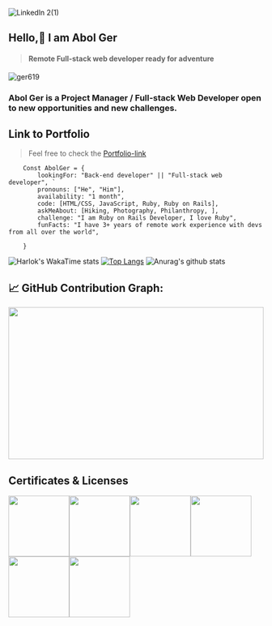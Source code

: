 ![Linkedln 2(1)](https://user-images.githubusercontent.com/9010615/174154252-c77af24f-d6ec-41d4-9b0b-26b9a8bf714f.png)

## Hello,👋 I am Abol Ger

>#### Remote Full-stack web developer ready for adventure 


<p align="left"> <img src="https://komarev.com/ghpvc/?username=ger619&label=Profile%20views&color=0e75b6&style=flat" alt="ger619" /> </p>





### Abol Ger is a Project Manager / Full-stack Web Developer open to new opportunities and new challenges.

## Link to Portfolio

> Feel free to check the
> [Portfolio-link](https://abol-ger-01.netlify.app)


    
        Const AbolGer = {
            lookingFor: "Back-end developer" || "Full-stack web developer", `
            pronouns: ["He", "Him"], 
            availability: "1 month",
            code: [HTML/CSS, JavaScript, Ruby, Ruby on Rails],
            askMeAbout: [Hiking, Photography, Philanthropy, ],
            challenge: "I am Ruby on Rails Developer, I love Ruby",
            funFacts: "I have 3+ years of remote work experience with devs from all over the world",
        
        }

 
![Harlok's WakaTime stats](https://github-readme-stats.vercel.app/api/wakatime?username=ger619\&layout=compact)
[![Top Langs](https://github-readme-stats.vercel.app/api/top-langs/?username=ger619)](https://github.com/anuraghazra/github-readme-stats) 
![Anurag's github stats](https://github-readme-stats.vercel.app/api?username=ger619&show_icons=true) 


## 📈 GitHub Contribution Graph:
<div align="left" style="width: 100%;">
    <img height="300px" style="width: 100%;" src="https://github-readme-activity-graph.vercel.app/graph?username=ger619&theme=minimal"/>
</div>




<h2 align="left">Certificates & Licenses</h2>

 <img src="https://user-images.githubusercontent.com/9010615/202282952-bf4113a2-5c54-472d-b966-c4edb470dea3.png" width="120px" href="https://www.credential.net/be28982a-1c43-404b-b1ac-21a21f24d555?record_view=true#gs.ies96n" target="_blank"/><img src="https://user-images.githubusercontent.com/9010615/202286474-5a3772c9-3b02-4d14-b5a8-855b9e7ec806.png" width="120px" href="https://www.credential.net/be28982a-1c43-404b-b1ac-21a21f24d555?record_view=true#gs.ies96n" target="_blank"/><img src="https://user-images.githubusercontent.com/9010615/202287061-10d82b7a-aa3b-49a8-9a90-8c866de77326.png" width="120px" href="https://www.credential.net/be28982a-1c43-404b-b1ac-21a21f24d555?record_view=true#gs.ies96n" target="_blank"/><img src="https://user-images.githubusercontent.com/9010615/202288304-647f68e1-19da-4ace-a5e6-a8a605e6f86d.png" width="120px" href="https://www.credential.net/be28982a-1c43-404b-b1ac-21a21f24d555?record_view=true#gs.ies96n" target="_blank"/><img src="https://user-images.githubusercontent.com/9010615/202288267-506ad556-4db8-4a4c-b539-9910e0e047e2.png" width="120px" href="https://www.credential.net/be28982a-1c43-404b-b1ac-21a21f24d555?record_view=true#gs.ies96n" target="_blank"/><img src="https://user-images.githubusercontent.com/9010615/202289832-cefae4b0-f687-47a9-b0dc-b19348b437aa.png" width="120px" href="https://www.credential.net/be28982a-1c43-404b-b1ac-21a21f24d555?record_view=true#gs.ies96n" target="_blank"/>

